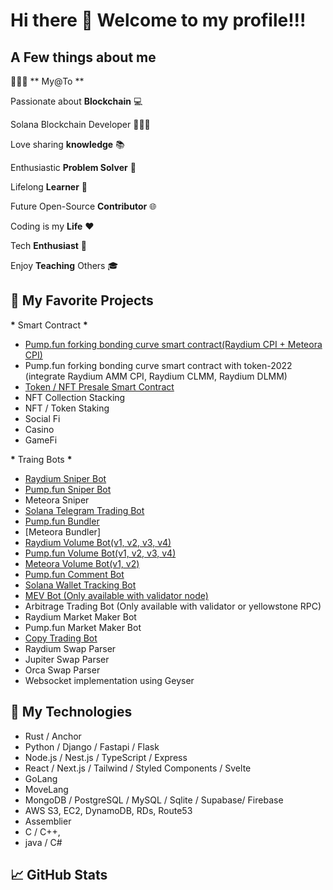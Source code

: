 # Hi there 👋 Welcome to my profile!!!

## A Few things about me

👨🏾‍💻 ** My@To **

Passionate about **Blockchain** 💻

Solana Blockchain Developer 🧑🏾‍🎓

Love sharing **knowledge** 📚

Enthusiastic **Problem Solver** 🧩

Lifelong **Learner** 📖

Future Open-Source **Contributor** 🌐

Coding is my **Life** ❤️

Tech **Enthusiast** 🚀

Enjoy **Teaching** Others 🎓

## 📰 My Favorite Projects

**\*** Smart Contract **\***

- [Pump.fun forking bonding curve smart contract(Raydium CPI + Meteora CPI)](https://github.com/sol.genius.dev/pumpfun-smart-contract)
- Pump.fun forking bonding curve smart contract with token-2022 (integrate Raydium AMM CPI, Raydium CLMM, Raydium DLMM)
- [Token / NFT Presale Smart Contract](https://github.com/sol.genius.dev/Solana-IDO-presale-smart-contract)
- NFT Collection Stacking
- NFT / Token Staking
- Social Fi
- Casino
- GameFi

**\*** Traing Bots **\***

- [Raydium Sniper Bot](https://github.com/sol.genius.dev/solana-raydium-sniper-bot)
- [Pump.fun Sniper Bot](https://github.com/sol.genius.dev/pump-sniper-bot)
- Meteora Sniper
- [Solana Telegram Trading Bot](https://github.com/sol.genius.dev/solana-telegram-trading-bot)
- [Pump.fun Bundler](https://github.com/sol.genius.dev/Solana-pumpfun-bundler)
- [Meteora Bundler]
- [Raydium Volume Bot(v1, v2, v3, v4)](https://github.com/sol.genius.dev/solana-raydium-volume-bot)
- [Pump.fun Volume Bot(v1, v2, v3, v4)](https://github.com/sol.genius.dev/Pumpfun-Volume-Bot)
- [Meteora Volume Bot(v1, v2)](https://github.com/sol.genius.dev/Meteora-Volume-Bot)
- [Pump.fun Comment Bot](https://github.com/sol.genius.dev/Pump.fun-comment-bot)
- [Solana Wallet Tracking Bot](https://github.com/sol.genius.dev/solana-wallet-tracking-bot)
- [MEV Bot (Only available with validator node)](https://github.com/sol.genius.dev/solana-mev-bot)
- Arbitrage Trading Bot (Only available with validator or yellowstone RPC)
- Raydium Market Maker Bot
- Pump.fun Market Maker Bot
- [Copy Trading Bot](https://github.com/sol.genius.dev/solana-copy-trading-bot)
- Raydium Swap Parser
- Jupiter Swap Parser
- Orca Swap Parser
- Websocket implementation using Geyser

## 📰 My Technologies

- Rust / Anchor
- Python / Django / Fastapi / Flask
- Node.js / Nest.js / TypeScript / Express
- React / Next.js / Tailwind / Styled Components / Svelte
- GoLang
- MoveLang
- MongoDB / PostgreSQL / MySQL / Sqlite / Supabase/ Firebase
- AWS S3, EC2, DynamoDB, RDs, Route53
- Assemblier
- C / C++,
- java / C#

## 📈 GitHub Stats

<!-- <p align="center">
  <img width="48%" src="https://github-readme-stats.vercel.app/api?username=sol.genius.dev&show_icons=true&theme=radical" />
  <img width="48%" src="https://github-readme-streak-stats.herokuapp.com/?user=sol.genius.dev&theme=radical" />
</p> -->

